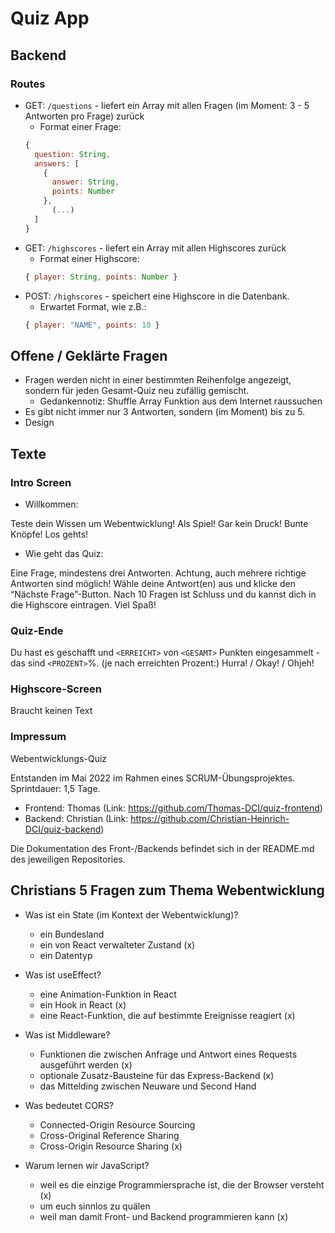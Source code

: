 # Quiz App

## Backend

### Routes

- GET: `/questions` - liefert ein Array mit allen Fragen (im Moment: 3 - 5 Antworten pro Frage) zurück
  - Format einer Frage:
  ```js
  {
    question: String,
    answers: [
      {
        answer: String,
        points: Number
      },
        (...)
    ]
  }
  ```
- GET: `/highscores` - liefert ein Array mit allen Highscores zurück
  - Format einer Highscore:
  ```js
  { player: String, points: Number }
  ```
- POST: `/highscores` - speichert eine Highscore in die Datenbank.
  - Erwartet Format, wie z.B.:
  ```js
  { player: "NAME", points: 10 }
  ```

## Offene / Geklärte Fragen

- Fragen werden nicht in einer bestimmten Reihenfolge angezeigt, sondern für jeden Gesamt-Quiz neu zufällig gemischt.
  - Gedankennotiz: Shuffle Array Funktion aus dem Internet raussuchen
- Es gibt nicht immer nur 3 Antworten, sondern (im Moment) bis zu 5.
- Design

## Texte

### Intro Screen

- Willkommen:

Teste dein Wissen um Webentwicklung! Als Spiel! Gar kein Druck! Bunte Knöpfe! Los gehts!

- Wie geht das Quiz:

Eine Frage, mindestens drei Antworten. Achtung, auch mehrere richtige Antworten sind möglich! Wähle deine Antwort(en) aus und klicke den “Nächste Frage”-Button. Nach 10 Fragen ist Schluss und du kannst dich in die Highscore eintragen. Viel Spaß!

### Quiz-Ende

Du hast es geschafft und `<ERREICHT>` von `<GESAMT>` Punkten eingesammelt - das sind `<PROZENT>`%. (je nach erreichten Prozent:) Hurra! / Okay! / Ohjeh!

### Highscore-Screen

Braucht keinen Text

### Impressum

Webentwicklungs-Quiz

Entstanden im Mai 2022 im Rahmen eines SCRUM-Übungsprojektes. Sprintdauer: 1,5 Tage.

- Frontend: Thomas (Link: https://github.com/Thomas-DCI/quiz-frontend)
- Backend: Christian (Link: https://github.com/Christian-Heinrich-DCI/quiz-backend)

Die Dokumentation des Front-/Backends befindet sich in der README.md des jeweiligen Repositories.

## Christians 5 Fragen zum Thema Webentwicklung

- Was ist ein State (im Kontext der Webentwicklung)?

  - ein Bundesland
  - ein von React verwalteter Zustand (x)
  - ein Datentyp

- Was ist useEffect?

  - eine Animation-Funktion in React
  - ein Hook in React (x)
  - eine React-Funktion, die auf bestimmte Ereignisse reagiert (x)

- Was ist Middleware?

  - Funktionen die zwischen Anfrage und Antwort eines Requests ausgeführt werden (x)
  - optionale Zusatz-Bausteine für das Express-Backend (x)
  - das Mittelding zwischen Neuware und Second Hand

- Was bedeutet CORS?

  - Connected-Origin Resource Sourcing
  - Cross-Original Reference Sharing
  - Cross-Origin Resource Sharing (x)

- Warum lernen wir JavaScript?
  - weil es die einzige Programmiersprache ist, die der Browser versteht (x)
  - um euch sinnlos zu quälen
  - weil man damit Front- und Backend programmieren kann (x)
